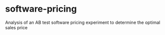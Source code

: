 # software-pricing
Analysis of an AB test software pricing experiment to determine the optimal sales price
